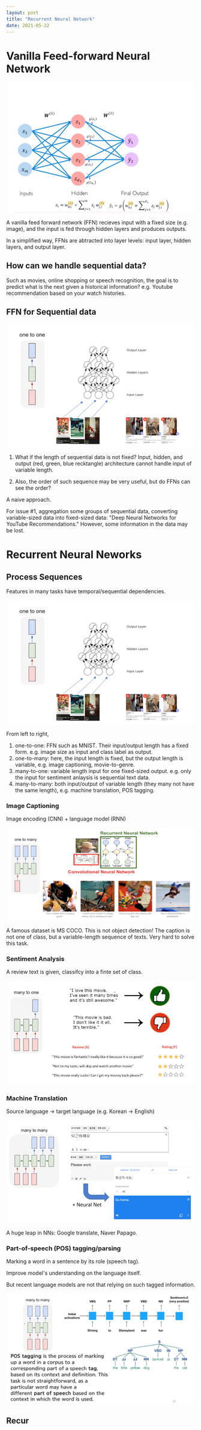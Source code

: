 ```yaml
---
layout: post
title: "Recurrent Neural Network"
date: 2021-05-22
---
```



# Vanilla Feed-forward Neural Network


![feedforward](/assets/2021-05-22-recurrent-neural-network/feedforward.png)

A vanilla feed forward network (FFN) recieves input with a fixed size (e.g. image), and the input is fed through hidden layers and produces outputs.

In a simplified way, FFNs are abtracted into layer levels: input layer, hidden layers, and output layer.

## How  can we handle sequential data?

Such as movies, online shopping or speech recognition, the goal is to predict what is the next  given a historical information? e.g. Youtube recommendation based on your watch histories.



## FFN for Sequential data

![ffn-seq-data](/assets/2021-05-22-recurrent-neural-network/ffn-seq-data.png)


1. What if the length of sequential data is not fixed? Input, hidden, and output (red, green, blue recktangle) architecture cannot handle input of variable length. 

2. Also, the order of such sequence may be very useful, but do FFNs can see the order?

A naive approach.

For issue #1, aggregation some groups of sequential data, converting variable-sized data into fixed-sized data: "Deep Neural Networks for YouTube Recommendations." However, some information in the data may be lost.

# Recurrent Neural Neworks

## Process Sequences


Features in many tasks have temporal/sequential dependencies.

![ffn-seq-data](/assets/2021-05-22-recurrent-neural-network/ffn-seq-data.png)

From left to right,
1. one-to-one: FFN such as MNIST. Their input/output length has a fixed form. e.g. image size as input and class label as output.
2. one-to-many: here, the input length is fixed, but the output length is variable, e.g. image captioning, movie-to-genre.
3. many-to-one: variable length input for one fixed-sized output. e.g. only the input for sentiment anlaysis is sequential text data.
4. many-to-many: both input/output of variable length (they many not have the same length), e.g. machine translation, POS tagging.


### Image Captioning

Image encoding (CNN) + language model (RNN)

![image-captioning](/assets/2021-05-22-recurrent-neural-network/image-captioning.png)

A famous dataset is MS COCO. This is not object detection! The caption is not one of class, but a variable-length sequence of texts. Very hard to solve this task.

### Sentiment Analysis

A review text is given, classifcy into a finte set of class.


![sentiment](/assets/2021-05-22-recurrent-neural-network/sentiment.png)

### Machine Translation

Source language -> target language (e.g. Korean -> English)

![translation](/assets/2021-05-22-recurrent-neural-network/translation.png)

A huge leap in NNs: Google translate, Naver Papago.


### Part-of-speech (POS) tagging/parsing

Marking a word in a sentence by its role (speech tag).

Improve model's understanding on the language itself.

But recent language models are not that relying on such tagged information.

![pos](/assets/2021-05-22-recurrent-neural-network/pos.png)


## Recur
